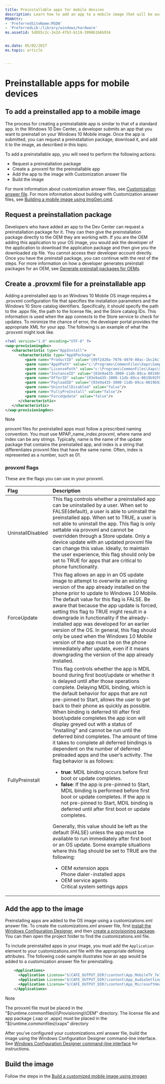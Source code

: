 ```yaml
---
title: Preinstallable apps for mobile devices
description: Learn how to add an app to a mobile image that will be available to customers at first boot.
MSHAttr:
- 'PreferredSiteName:MSDN'
- 'PreferredLib:/library/windows/hardware'
ms.assetid: 5d855c2c-2e2d-4fb3-b119-3998b1b6b934


ms.date: 05/02/2017
ms.topic: article


---
```

# Preinstallable apps for mobile devices

## <a href="" id="to-add-a-preinstalled-app-to-a-mobile--image"></a>To add a preinstalled app to a mobile image

The process for creating a preinstallable app is similar to that of a standard app. In the Windows 10 Dev Center, a developer submits an app that you want to preinstall on your Windows 10 Mobile image. Once the app is submitted, you can request a preinstallation package, download it, and add it to the image, as described in this topic.

To add a preinstallable app, you will need to perform the following actions:

* Request a preinstallation package
* Create a .provxml for the preinstallable app
* Add the app to the image with Customization answer file
* Build the image

For more information about customization answer files, see [Customization answer file](https://docs.microsoft.com/en-us/windows-hardware/customize/mobile/mcsf/customization-answer-file). For more information about building with Customization answer files, see [Building a mobile image using ImgGen.cmd](https://docs.microsoft.com/en-us/windows-hardware/manufacture/mobile/building-a-phone-image-using-imggencmd).

## Request a preinstallation package

Developers who have added an app to the Dev Center can request a preinstallation package for it. They can then give the preinstallation package directly to the OEM they are working with. If you are the OEM adding this application to your OS image, you would ask the developer of the application to download the application package and then give you the downloaded zip file. You cannot access their developer account directly. Once you have the preinstall package, you can continue with the rest of the steps. For more information on how a developer generates preinstall packages for an OEM, see [Generate preinstall packages for OEMs](https://docs.microsoft.com/en-us/windows/uwp/publish/generate-preinstall-packages-for-oems).

## Create a .provxml file for a preinstallable app

Adding a preinstalled app to an Windows 10 Mobile OS image requires a .provxml configuration file that specifies the installation parameters and the Windows 10 Store catalog identifiers. Specifically, it should specify the path to the .appx file, the path to the license file, and the Store catalog IDs. This information is used when the app connects to the Store service to check for updates. To minimize the chance of error, the developer portal provides the appropriate XML for your app. The following is an example of what the .provxml might look like.

```xml
<?xml version="1.0" encoding="UTF-8" ?>
<wap-provisioningdoc>
   <characteristic type="AppInstall">
      <characteristic type="AppXPackage">
         <parm name="ProductID" value="{09f2d20a-7076-4970-80ac-1bc24c171d2e}"/>
         <parm name="AppXPath" value="c:\Programs\CommonFiles\Xaps\SampleApp.appx"/>
         <parm name="LicensePath" value="c:\Programs\CommonFiles\Xaps\SampleAppLicense.xml"/>
         <parm name="InstanceID" value="{03e9a435-3000-11db-89ca-0019b92FFFFF}"/>
         <parm name="OfferID" value="{03e9a435-3000-11db-89ca-0019b92FFFFF}"/>
         <parm name="PayloadID" value="{03e9a435-3000-11db-89ca-0019b92FFFFF}"/>
         <parm name="UninstallDisabled" value="false"/>
         <parm name="FullyPreInstall" value="false"/>
         <parm name="ForceUpdate" value="false"/>
      </characteristic>
   </characteristic>
</wap-provisioningdoc>
```

> [!Note]
> provxml files for preinstalled apps must follow a prescribed naming convention. You must use MPAP\_name\_index.provxml, where name and index can be any strings. Typically, name is the name of the update package that contains the preinstalled app, and index is a string that differentiates provxml files that have the same name. Often, index is represented as a number, such as 01.

### provxml flags

These are the flags you can use in your provxml.

| Flag                                  | Description                                                                          |
|:--------------------------------------|:-------------------------------------------------------------------------------------|
| UninstallDisabled                     | This flag controls whether a preinstalled app can be uninstalled by a user. When set to FALSE(default), a user is able to uninstall the preinstalled app. When set to TRUE, a user is not able to uninstall the app. This flag is only settable via provxml and cannot be overridden through a Store update. Only a device update with an updated provxml file can change this value. Ideally, to maintain the user experience, this flag should only be set to TRUE for apps that are critical to phone functionality.                                             |
| ForceUpdate                           | This flag allows an app in an OS update image to attempt to overwrite an existing version of the app already installed on the phone prior to update to Windows 10 Mobile. The default value for this flag is FALSE. Be aware that because the app update is forced, setting this flag to TRUE might result in a downgrade in functionality if the already-installed app was developed for an earlier version of the OS. In general, this flag should only be used when the Windows 10 Mobile version of the app must be on the phone immediately after update, even if it means downgrading the version of the app already installed.                                                                          |
| FullyPreinstall                       | This flag controls whether the app is MDIL bound during first boot/update or whether it is delayed until after those operations complete. Delaying MDIL binding, which is the default behavior for apps that are not pre-pinned to Start, allows the user to get back to their phone as quickly as possible. When binding is deferred till after first boot/update completes the app icon will display greyed out with a status of “installing” and cannot be run until the deferred bind completes. The amount of time it takes to complete all deferred bindings is dependent on the number of deferred preloaded apps and the user’s activity. The flag behavior is as follows: <br/> <ul><li>**true**: MDIL binding occurs before first boot or update completes.</li> <li>**false**: If the app is pre-pinned to Start, MDIL binding is performed before first boot or update completes. If the app is not pre-pinned to Start, MDIL binding is deferred until after first boot or update completes. </li></ul> Generally, this value should be left as the default (FALSE) unless the app must be available to run immediately after first boot or an OS update. Some example situations where this flag should be set to TRUE are the following: <br/> <ul><li>OEM extension apps </li>Phone dialer-installed apps </li> <li>OEM service agents </li> Critical system settings apps</li></ul>    |

## Add the app to the image

Preinstalling apps are added to the OS image using a customizations.xml answer file. To create the customizations.xml answer file, first [install the Windows Configuration Designer](https://docs.microsoft.com/en-us/windows/configuration/provisioning-packages/provisioning-install-icd), and then [create a provisioning package](https://docs.microsoft.com/en-us/windows/configuration/provisioning-packages/provisioning-create-package). You can then open the project folder to find the customizations.xml file.

To include preinstalled apps in your image, you must add the `Application` element to your customizations.xml file with the appropriate defining attributes. The following code sample illustrates how an app would be added to a customization answer file for preinstalling.

```xml
    <Applications>
      <Application License="$(CAFE_OUTPUT_DIR)\content\App_MobileTV_7e7cc86e_e1c0_476a_ac88_db3c9ffffabb\MobileTV_License.xml" ProvXML="$(CAFE_OUTPUT_DIR)\content\App_MobileTV_7e7cc86e_e1c0_476a_ac88_db3c9ffffabb\MPAP_MobileTV_01.provxml" Source="$(CAFE_OUTPUT_DIR)\content\App_MobileTV_7e7cc86e_e1c0_476a_ac88_db3c9ffffabb\MobileTV.xap"/>
      <Application License="$(CAFE_OUTPUT_DIR)\content\App_AudioSettings_373cb76e_7f6c_45aa_8633_b00e85c73261\audio_License.xml" ProvXML="$(CAFE_OUTPUT_DIR)\content\App_AudioSettings_373cb76e_7f6c_45aa_8633_b00e85c73261\MPAP_audio_01.provxml" Source="$(CAFE_OUTPUT_DIR)\content\App_AudioSettings_373cb76e_7f6c_45aa_8633_b00e85c73261\audio.appx"/>
      <Application License="$(CAFE_OUTPUT_DIR)\content\App_MicrosoftHealthApp_0168b504_ca18_46b8_b60a_0f6fdc271c81\MicrosoftHealthApp_License.xml" ProvXML="$(CAFE_OUTPUT_DIR)\content\App_MicrosoftHealthApp_0168b504_ca18_46b8_b60a_0f6fdc271c81\MPAP_MicrosoftHealthApp_01.provxml" Source="$(CAFE_OUTPUT_DIR)\content\App_MicrosoftHealthApp_0168b504_ca18_46b8_b60a_0f6fdc271c81\MicrosoftHealthApp.appxbundle"/>
    </Applications>
```

> [!Note]
> The provxml file must be placed in the "$(runtime.commonfiles)\\Provisioning\\OEM" directory. The license file and app package (.xap or .appx) must be placed in the "$(runtime.commonfiles)\\xaps" directory

After you've configured your customizations.xml answer file, build the image using the Windows Configuration Designer command-line interface. See [Windows Configuration Designer command-line interface](https://docs.microsoft.com/en-us/windows/configuration/provisioning-packages/provisioning-command-line) for instructions.

## Build the image

Follow the steps in the [Build a customized mobile image using imggen](https://docs.microsoft.com/en-us/windows-hardware/manufacture/mobile/build-a-customized-mobile-image-using-imggen)
